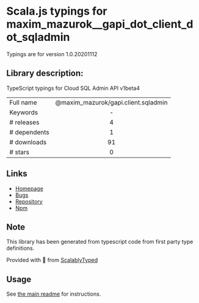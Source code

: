 
# Scala.js typings for maxim_mazurok__gapi_dot_client_dot_sqladmin

Typings are for version 1.0.20201112

## Library description:
TypeScript typings for Cloud SQL Admin API v1beta4

|                    |                 |
| ------------------ | :-------------: |
| Full name          | @maxim_mazurok/gapi.client.sqladmin |
| Keywords           | - |
| # releases         | 4 |
| # dependents       | 1 |
| # downloads        | 91 |
| # stars            | 0 |

## Links
- [Homepage](https://github.com/Maxim-Mazurok/google-api-typings-generator#readme)
- [Bugs](https://github.com/Maxim-Mazurok/google-api-typings-generator/issues)
- [Repository](https://github.com/Maxim-Mazurok/google-api-typings-generator)
- [Npm](https://www.npmjs.com/package/%40maxim_mazurok%2Fgapi.client.sqladmin)
    


## Note
This library has been generated from typescript code from first party type definitions.

Provided with :purple_heart: from [ScalablyTyped](https://github.com/oyvindberg/ScalablyTyped)

## Usage
See [the main readme](../../readme.md) for instructions.


